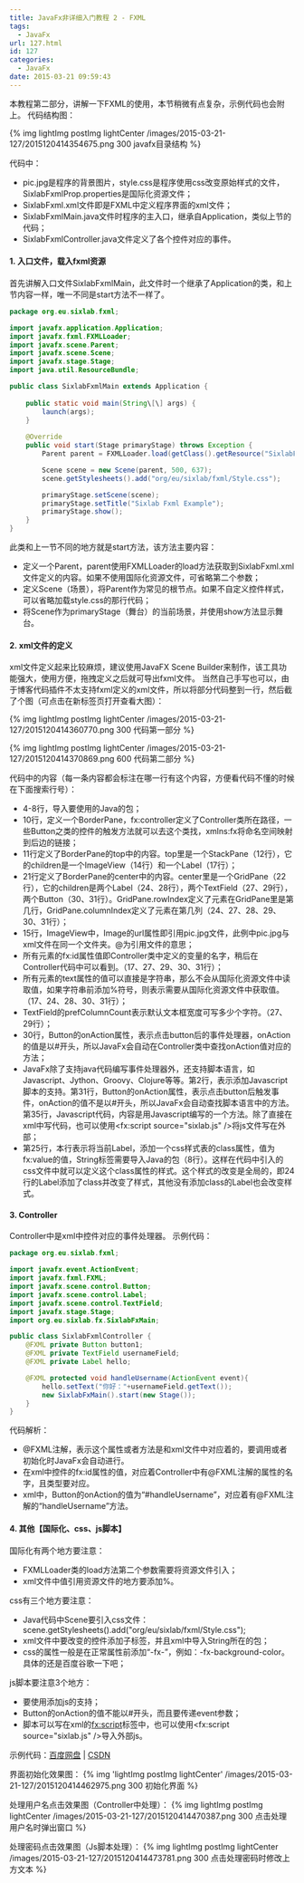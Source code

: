 ```yaml
---
title: JavaFx非详细入门教程 2 - FXML
tags:
  - JavaFx
url: 127.html
id: 127
categories:
  - JavaFx
date: 2015-03-21 09:59:43
---
```


本教程第二部分，讲解一下FXML的使用，本节稍微有点复杂，示例代码也会附上。 代码结构图：
<!-- more -->
{% img lightImg postImg lightCenter /images/2015-03-21-127/2015120414354675.png 300 javafx目录结构 %}

 代码中：

*   pic.jpg是程序的背景图片，style.css是程序使用css改变原始样式的文件，SixlabFxmlProp.properties是国际化资源文件；
*   SixlabFxml.xml文件即是FXML中定义程序界面的xml文件；
*   SixlabFxmlMain.java文件时程序的主入口，继承自Application，类似上节的代码；
*   SixlabFxmlController.java文件定义了各个控件对应的事件。

#### 1. 入口文件，载入fxml资源

首先讲解入口文件SixlabFxmlMain，此文件时一个继承了Application的类，和上节内容一样，唯一不同是start方法不一样了。
```java
package org.eu.sixlab.fxml;

import javafx.application.Application;
import javafx.fxml.FXMLLoader;
import javafx.scene.Parent;
import javafx.scene.Scene;
import javafx.stage.Stage;
import java.util.ResourceBundle;

public class SixlabFxmlMain extends Application {
    
    public static void main(String\[\] args) {
        launch(args);
    }
    
    @Override
    public void start(Stage primaryStage) throws Exception {
        Parent parent = FXMLLoader.load(getClass().getResource("SixlabFxml.xml"), ResourceBundle.getBundle("org.eu.sixlab.fxml.SixlabFxmlProp"));

        Scene scene = new Scene(parent, 500, 637);
        scene.getStylesheets().add("org/eu/sixlab/fxml/Style.css");

        primaryStage.setScene(scene);
        primaryStage.setTitle("Sixlab Fxml Example");
        primaryStage.show();
    }
}
```
此类和上一节不同的地方就是start方法，该方法主要内容：

*   定义一个Parent，parent使用FXMLLoader的load方法获取到SixlabFxml.xml文件定义的内容。如果不使用国际化资源文件，可省略第二个参数；
*   定义Scene（场景），将Parent作为常见的根节点。如果不自定义控件样式，可以省略加载style.css的那行代码；
*   将Scene作为primaryStage（舞台）的当前场景，并使用show方法显示舞台。

#### 2. xml文件的定义

xml文件定义起来比较麻烦，建议使用JavaFX Scene Builder来制作，该工具功能强大，使用方便，拖拽定义之后就可导出fxml文件。 当然自己手写也可以，由于博客代码插件不太支持fxml定义的xml文件，所以将部分代码整到一行，然后截了个图（可点击在新标签页打开查看大图）：

{% img lightImg postImg lightCenter /images/2015-03-21-127/2015120414360770.png 300 代码第一部分 %}

{% img lightImg postImg lightCenter /images/2015-03-21-127/2015120414370869.png 600 代码第二部分 %}

 代码中的内容（每一条内容都会标注在哪一行有这个内容，方便看代码不懂的时候在下面搜索行号）：

*   4-8行，导入要使用的Java的包；
*   10行，定义一个BorderPane，fx:controller定义了Controller类所在路径，一些Button之类的控件的触发方法就可以去这个类找，xmlns:fx将命名空间映射到后边的链接；
*   11行定义了BorderPane的top中的内容。top里是一个StackPane（12行），它的children是一个ImageView（14行）和一个Label（17行）；
*   21行定义了BorderPane的center中的内容。center里是一个GridPane（22行），它的children是两个Label（24、28行），两个TextField（27、29行），两个Button（30、31行）。GridPane.rowIndex定义了元素在GridPane里是第几行，GridPane.columnIndex定义了元素在第几列（24、27、28、29、30、31行）；
*   15行，ImageView中，Image的url属性即引用pic.jpg文件，此例中pic.jpg与xml文件在同一个文件夹。@为引用文件的意思；
*   所有元素的fx:id属性值即Controller类中定义的变量的名字，稍后在Controller代码中可以看到。（17、27、29、30、31行）；
*   所有元素的text属性的值可以直接是字符串，那么不会从国际化资源文件中读取值，如果字符串前添加%符号，则表示需要从国际化资源文件中获取值。（17、24、28、30、31行）；
*   TextField的prefColumnCount表示默认文本框宽度可写多少个字符。（27、29行）；
*   30行，Button的onAction属性，表示点击button后的事件处理器，onAction的值是以#开头，所以JavaFx会自动在Controller类中查找onAction值对应的方法；
*   JavaFx除了支持java代码编写事件处理器外，还支持脚本语言，如Javascript、Jython、Groovy、Clojure等等。第2行，表示添加Javascript脚本的支持。第31行，Button的onAction属性，表示点击button后触发事件，onAction的值不是以#开头，所以JavaFx会自动查找脚本语言中的方法。第35行，Javascript代码，内容是用Javascript编写的一个方法。除了直接在xml中写代码，也可以使用<fx:script source="sixlab.js" />将js文件写在外部；
*   第25行，本行表示将当前Label，添加一个css样式表的class属性，值为fx:value的值，String标签需要导入Java的包（8行）。这样在代码中引入的css文件中就可以定义这个class属性的样式。这个样式的改变是全局的，即24行的Label添加了class并改变了样式，其他没有添加class的Label也会改变样式。

#### 3\. Controller

Controller中是xml中控件对应的事件处理器。 示例代码：
```java
package org.eu.sixlab.fxml;

import javafx.event.ActionEvent;
import javafx.fxml.FXML;
import javafx.scene.control.Button;
import javafx.scene.control.Label;
import javafx.scene.control.TextField;
import javafx.stage.Stage;
import org.eu.sixlab.fx.SixlabFxMain;

public class SixlabFxmlController {
    @FXML private Button button1;
    @FXML private TextField usernameField;
    @FXML private Label hello;

    @FXML protected void handleUsername(ActionEvent event){
        hello.setText("你好："+usernameField.getText());
        new SixlabFxMain().start(new Stage());
    }
}
```
代码解析：

*   @FXML注解，表示这个属性或者方法是和xml文件中对应着的，要调用或者初始化时JavaFx会自动进行。
*   在xml中控件的fx:id属性的值，对应着Controller中有@FXML注解的属性的名字，且类型要对应。
*   xml中，Button的onAction的值为“#handleUsername”，对应着有@FXML注解的“handleUsername”方法。

#### 4\. 其他【国际化、css、js脚本】

国际化有两个地方要注意：

*   FXMLLoader类的load方法第二个参数需要将资源文件引入；
*   xml文件中值引用资源文件的地方要添加%。

css有三个地方要注意：

*   Java代码中Scene要引入css文件：scene.getStylesheets().add("org/eu/sixlab/fxml/Style.css");
*   xml文件中要改变的控件添加<styleClass>子标签，并且xml中导入String所在的包；
*   css的属性一般是在正常属性前添加“-fx-”，例如：-fx-background-color。具体的还是百度谷歌一下吧；

js脚本要注意3个地方：

*   要使用<?language javascript?>添加js的支持；
*   Button的onAction的值不能以#开头，而且要传递event参数；
*   脚本可以写在xml的<fx:script>标签中，也可以使用<fx:script source="sixlab.js" />导入外部js。

示例代码：[百度网盘](http://pan.baidu.com/s/1ntsqaRf) | [CSDN](http://download.csdn.net/detail/nianqinianyi/8519953) 

界面初始化效果图：
{% img 'lightImg postImg lightCenter' /images/2015-03-21-127/2015120414462975.png 300 初始化界面 %}

处理用户名点击效果图（Controller中处理）：
{% img lightImg postImg lightCenter /images/2015-03-21-127/2015120414470387.png 300 点击处理用户名时弹出窗口 %}

处理密码点击效果图（Js脚本处理）：
{% img lightImg postImg lightCenter /images/2015-03-21-127/2015120414473781.png 300 点击处理密码时修改上方文本 %}
